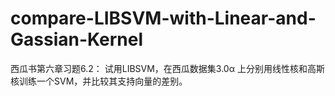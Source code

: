 # compare-LIBSVM-with-Linear-and-Gassian-Kernel
西瓜书第六章习题6.2： 试用LIBSVM，在西瓜数据集3.0α 上分别用线性核和高斯核训练一个SVM，并比较其支持向量的差别。
